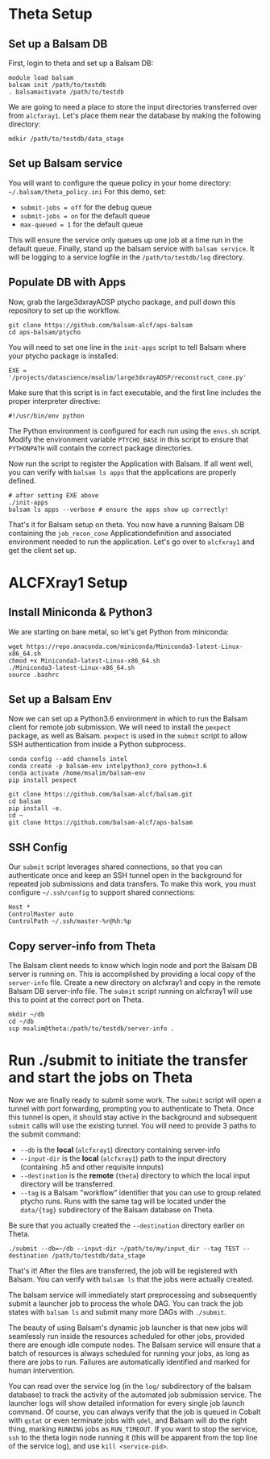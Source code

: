 # Theta Setup

## Set up a Balsam DB
First, login to theta and set up a Balsam DB:
```
module load balsam
balsam init /path/to/testdb
. balsamactivate /path/to/testdb
```
We are going to need a place to store the input directories transferred over from `alcfxray1`.  Let's place them near the database by making the following directory:
```
mdkir /path/to/testdb/data_stage
```

## Set up Balsam service
You will want to configure the queue policy in your home directory: `~/.balsam/theta_policy.ini` 
For this demo, set:
 - `submit-jobs = off` for the debug queue 
 - `submit-jobs = on` for the default queue  
 - `max-queued = 1` for the default queue
 
This will ensure the service only queues up one job at a time run in the default queue.
Finally, stand up the balsam service with `balsam service`.  It will be logging to a service logfile in the `/path/to/testdb/log` directory.  

## Populate DB with Apps
Now, grab the large3dxrayADSP ptycho package, and pull down this repository to set up the workflow. 
```
git clone https://github.com/balsam-alcf/aps-balsam
cd aps-balsam/ptycho
```
You will need to set one line in the `init-apps` script to tell Balsam where your ptycho package is installed:
```
EXE = '/projects/datascience/msalim/large3dxrayADSP/reconstruct_cone.py'
```

Make sure that this script is in fact executable, and the first line includes the proper
interpreter directive:
```
#!/usr/bin/env python
```

The Python environment is configured for each run using the `envs.sh` script. Modify the environment
variable `PTYCHO_BASE` in this script to ensure that `PYTHONPATH` will contain the correct package
directories.

Now run the script to register the Application with Balsam.  If all went well, you can verify with `balsam ls apps` that the applications are properly defined.

```
# after setting EXE above
./init-apps
balsam ls apps --verbose # ensure the apps show up correctly!
```

That's it for Balsam setup on theta.  You now have a running Balsam DB containing the `job_recon_cone` Applicationdefinition and associated environment needed to run the application. Let's go over to `alcfxray1` and get the client set up.

# ALCFXray1 Setup

## Install Miniconda & Python3

We are starting on bare metal, so let's get Python from miniconda:

```
wget https://repo.anaconda.com/miniconda/Miniconda3-latest-Linux-x86_64.sh
chmod +x Miniconda3-latest-Linux-x86_64.sh
./Miniconda3-latest-Linux-x86_64.sh
source .bashrc
```

## Set up a Balsam Env

Now we can set up a Python3.6 environment in which to run the Balsam client for remote job submission.
We will need to install the `pexpect` package, as well as Balsam.  `pexpect` is used in the `submit` script to allow SSH authentication from inside a Python subprocess.  
```
conda config --add channels intel
conda create -p balsam-env intelpython3_core python=3.6
conda activate /home/msalim/balsam-env
pip install pexpect

git clone https://github.com/balsam-alcf/balsam.git
cd balsam
pip install -e.
cd ~
git clone https://github.com/balsam-alcf/aps-balsam
```


## SSH Config
Our `submit` script leverages shared connections, so that you can authenticate once and keep an SSH tunnel open in the background for repeated job submissions and data transfers.  To make this work, you must configure  `~/.ssh/config` to support shared connections:

```
Host *
ControlMaster auto
ControlPath ~/.ssh/master-%r@%h:%p
```


## Copy server-info from Theta

The Balsam client needs to know which login node and port the Balsam DB server is running on.  This is accomplished by providing a local copy of the `server-info` file.  Create a new directory on alcfxray1 and copy in the remote Balsam DB server-info file.
The `submit` script running on alcfxray1 will use this to point at the correct port on Theta.
```
mkdir ~/db
cd ~/db
scp msalim@theta:/path/to/testdb/server-info .
```


# Run ./submit to initiate the transfer and start the jobs on Theta
Now we are finally ready to submit some work.  The `submit` script will open a tunnel with port forwarding, prompting you to authenticate to Theta. Once this tunnel is open, it should stay active in the background and subsequent `submit` calls will use the existing tunnel.
You will need to provide 3 paths to the submit command:
 - `--db` is the **local** (`alcfxray1`) directory containing server-info
 - `--input-dir` is the **local** (`alcfxray1`) path to the input directory (containing .h5 and other requisite innputs)
 - `--destination` is the **remote** (`theta`) directory to which the local input directory will be transferred.
 - `--tag` is a Balsam "workflow" identifier that you can use to group related ptycho runs.  Runs with the same tag will be located under the `data/{tag}` subdirectory of the Balsam database on Theta. 
 
 Be sure that you actually created the `--destination` directory earlier on Theta.
 
```
./submit --db=~/db --input-dir ~/path/to/my/input_dir --tag TEST --destination /path/to/testdb/data_stage
```
  
That's it!  After the files are transferred, the job will be registered with Balsam.  You can verify with `balsam ls` that the jobs were actually created.  

The balsam service will immediately start preprocessing and subsequently submit a launcher job to process the whole DAG.  You can track the job states with `balsam ls` and submit many more DAGs with `./submit`.  

The beauty of using Balsam's dynamic job launcher is that new jobs will seamlessly run inside the resources scheduled for other jobs, provided there are enough idle compute nodes. The Balsam service will ensure that a batch of resources is always scheduled for running your jobs, as long as there are jobs to run.  Failures are automatically identified and marked for human intervention.  

You can read over the service log (in the `log/` subdirectory of the balsam database) to track the activity of the automated job submission service.  The launcher logs will show detailed information for every single job launch command.  Of course, you can always verify that the job is queued in Cobalt with `qstat` or even terminate jobs with `qdel`, and Balsam will do the right thing, marking `RUNNING` jobs as `RUN_TIMEOUT`.  If you want to stop the service, `ssh` to the theta login node running it (this will be apparent from the top line of the service log), and use `kill <service-pid>`. 
